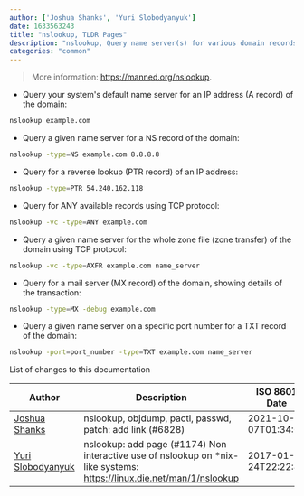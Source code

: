 ```yaml
---
author: ['Joshua Shanks', 'Yuri Slobodyanyuk']
date: 1633563243
title: "nslookup, TLDR Pages"
description: "nslookup, Query name server(s) for various domain records."
categories: "common"
---
```

> More information: <https://manned.org/nslookup>.

- Query your system's default name server for an IP address (A record) of the domain:

```bash
nslookup example.com
```

- Query a given name server for a NS record of the domain:

```bash
nslookup -type=NS example.com 8.8.8.8
```

- Query for a reverse lookup (PTR record) of an IP address:

```bash
nslookup -type=PTR 54.240.162.118
```

- Query for ANY available records using TCP protocol:

```bash
nslookup -vc -type=ANY example.com 
```

- Query a given name server for the whole zone file (zone transfer) of the domain using TCP protocol:

```bash
nslookup -vc -type=AXFR example.com name_server
```

- Query for a mail server (MX record) of the domain, showing details of the transaction:

```bash
nslookup -type=MX -debug example.com
```

- Query a given name server on a specific port number for a TXT record of the domain:

```bash
nslookup -port=port_number -type=TXT example.com name_server
```
List of changes to this documentation


Author | Description | ISO 8601 Date | GitHub link
------|-----|-----|-----
[Joshua Shanks](mailto:jjshanks@gmail.com) | nslookup, objdump, pactl, passwd, patch: add link (#6828) | 2021-10-07T01:34:03 | [d91120d92e31](https://github.com/tldr-pages/tldr/commit/d91120d92e31e12fa2bd5723fb386d9fe05438bf)
[Yuri Slobodyanyuk](mailto:yuri@yurisk.info) | nslookup: add page (#1174) Non interactive use of nslookup on *nix-like systems: https://linux.die.net/man/1/nslookup | 2017-01-24T22:22:44 | [62c4fba2794d](https://github.com/tldr-pages/tldr/commit/62c4fba2794df52a1348a746c3f9a5c3ac5e544c)

